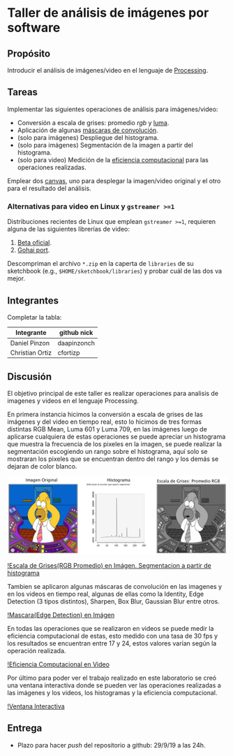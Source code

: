 # Taller de análisis de imágenes por software

## Propósito

Introducir el análisis de imágenes/video en el lenguaje de [Processing](https://processing.org/).

## Tareas

Implementar las siguientes operaciones de análisis para imágenes/video:

* Conversión a escala de grises: promedio _rgb_ y [luma](https://en.wikipedia.org/wiki/HSL_and_HSV#Disadvantages).
* Aplicación de algunas [máscaras de convolución](https://en.wikipedia.org/wiki/Kernel_(image_processing)).
* (solo para imágenes) Despliegue del histograma.
* (solo para imágenes) Segmentación de la imagen a partir del histograma.
* (solo para video) Medición de la [eficiencia computacional](https://processing.org/reference/frameRate.html) para las operaciones realizadas.

Emplear dos [canvas](https://processing.org/reference/PGraphics.html), uno para desplegar la imagen/video original y el otro para el resultado del análisis.

### Alternativas para video en Linux y `gstreamer >=1`

Distribuciones recientes de Linux que emplean `gstreamer >=1`, requieren alguna de las siguientes librerías de video:

1. [Beta oficial](https://github.com/processing/processing-video/releases).
2. [Gohai port](https://github.com/gohai/processing-video/releases/tag/v1.0.2).

Descompriman el archivo `*.zip` en la caperta de `libraries` de su sketchbook (e.g., `$HOME/sketchbook/libraries`) y probar cuál de las dos va mejor.

## Integrantes

Completar la tabla:

| Integrante      | github nick |
|-----------------|-------------|
| Daniel Pinzon   | daapinzonch |
| Christian Ortiz | cfortizp    |

## Discusión

El objetivo principal de este taller es realizar operaciones para analisis de imagenes y videos en el lenguaje Processing.

En primera instancia hicimos la conversión a escala de grises de las imágenes y del video en tiempo real, esto lo hicimos de tres formas distintas RGB Mean, Luma 601 y Luma 709, en las imágenes luego de aplicarse cualquiera de estas operaciones se puede apreciar un histograma que muestra la frecuencia de los pixeles en la imagen, se puede realizar la segmentación escogiendo un rango sobre el histograma, aquí solo se mostraran los pixeles que se encuentran dentro del rango y los demás se dejaran de color blanco.

![s](Recursos/Escala%20de%20Grises.JPG)

[!Escala de Grises(RGB Promedio) en Imágen. Segmentacion a partir de histograma](https://github.com/daapinzonch-cfortizp/ComputacionVisual/blob/master/Taller%20Analisis%20de%20Imagenes/Recursos/SegmentacionGrises.JPG)

Tambien se aplicaron algunas máscaras de convolución en las imagenes y en los videos en tiempo real, algunas de ellas como la Identity, Edge Detection (3 tipos distintos), Sharpen, Box Blur, Gaussian Blur entre otros.

[!Mascara(Edge Detection) en Imágen](https://github.com/daapinzonch-cfortizp/ComputacionVisual/blob/master/Taller%20Analisis%20de%20Imagenes/Recursos/Mascara.JPG)

En todas las operaciones que se realizaron en videos se puede medir la eficiencia computacional de estas, esto medido con una tasa de 30 fps y los resultados se encuentran entre 17 y 24, estos valores varían según la operación realizada.

[!Eficiencia Computacional en Video](https://github.com/daapinzonch-cfortizp/ComputacionVisual/blob/master/Taller%20Analisis%20de%20Imagenes/Recursos/FrameRate.JPG)

Por último para poder ver el trabajo realizado en este laboratorio se creó una ventana interactiva donde se pueden ver las operaciones realizadas a las imágenes y los videos, los histogramas y la eficiencia computacional. 

[!Ventana Interactiva](https://github.com/daapinzonch-cfortizp/ComputacionVisual/blob/master/Taller%20Analisis%20de%20Imagenes/Recursos/Interactiva.JPG)

## Entrega

* Plazo para hacer _push_ del repositorio a github: 29/9/19 a las 24h.
